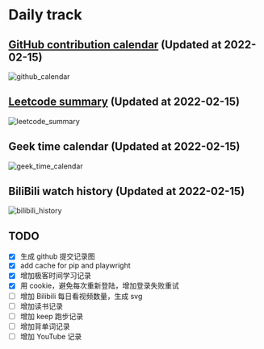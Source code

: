 # Daily track

## [GitHub contribution calendar](https://github.com/j178) (Updated at 2022-02-15)
![github_calendar](https://s2.loli.net/2022/02/15/XvTxuKMrCfbcsVw.png)

## [Leetcode summary](https://leetcode-cn.com/u/j178) (Updated at 2022-02-15)
![leetcode_summary](https://s2.loli.net/2022/02/15/pGCEqF8jeUA2dk9.png)

## Geek time calendar (Updated at 2022-02-15)
![geek_time_calendar](https://s2.loli.net/2022/02/15/ezjsHVIqKOClxo1.png)

## BiliBili watch history (Updated at 2022-02-15)
![bilibili_history]()


## TODO
- [x] 生成 github 提交记录图
- [x] add cache for pip and playwright
- [x] 增加极客时间学习记录
- [x] 用 cookie，避免每次重新登陆，增加登录失败重试
- [ ] 增加 Bilibili 每日看视频数量，生成 svg
- [ ] 增加读书记录
- [ ] 增加 keep 跑步记录
- [ ] 增加背单词记录
- [ ] 增加 YouTube 记录
